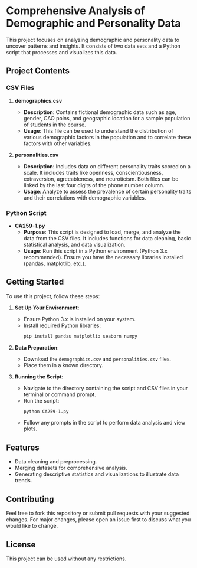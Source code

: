 # Comprehensive Analysis of Demographic and Personality Data

This project focuses on analyzing demographic and personality data to uncover patterns and insights. It consists of two data sets and a Python script that processes and visualizes this data.

## Project Contents

### CSV Files

1. **demographics.csv**
   - **Description**: Contains fictional demographic data such as age, gender, CAO poins, and geographic location for a sample population of students in the course.
   - **Usage**: This file can be used to understand the distribution of various demographic factors in the population and to correlate these factors with other variables.

2. **personalities.csv**
   - **Description**: Includes data on different personality traits scored on a scale. It includes traits like openness, conscientiousness, extraversion, agreeableness, and neuroticism. Both files can be linked by the last four digits of the phone number column.
   - **Usage**: Analyze to assess the prevalence of certain personality traits and their correlations with demographic variables.

### Python Script

- **CA259-1.py**
  - **Purpose**: This script is designed to load, merge, and analyze the data from the CSV files. It includes functions for data cleaning, basic statistical analysis, and data visualization.
  - **Usage**: Run this script in a Python environment (Python 3.x recommended). Ensure you have the necessary libraries installed (pandas, matplotlib, etc.).

## Getting Started

To use this project, follow these steps:

1. **Set Up Your Environment**:
   - Ensure Python 3.x is installed on your system.
   - Install required Python libraries:
     ```bash
     pip install pandas matplotlib seaborn numpy
     ```

2. **Data Preparation**:
   - Download the `demographics.csv` and `personalities.csv` files.
   - Place them in a known directory.

3. **Running the Script**:
   - Navigate to the directory containing the script and CSV files in your terminal or command prompt.
   - Run the script:
     ```bash
     python CA259-1.py
     ```
   - Follow any prompts in the script to perform data analysis and view plots.

## Features

- Data cleaning and preprocessing.
- Merging datasets for comprehensive analysis.
- Generating descriptive statistics and visualizations to illustrate data trends.

## Contributing

Feel free to fork this repository or submit pull requests with your suggested changes. For major changes, please open an issue first to discuss what you would like to change.

## License

This project can be used without any restrictions.
